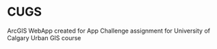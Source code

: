 # CUGS
ArcGIS WebApp created for App Challenge assignment for University of Calgary Urban GIS course 
